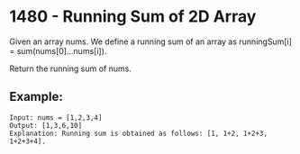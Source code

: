 # 1480 - Running Sum of 2D Array
Given an array nums. We define a running sum of an array as runningSum[i] = sum(nums[0]…nums[i]).

Return the running sum of nums.

## Example:
```
Input: nums = [1,2,3,4]
Output: [1,3,6,10]
Explanation: Running sum is obtained as follows: [1, 1+2, 1+2+3, 1+2+3+4].
```